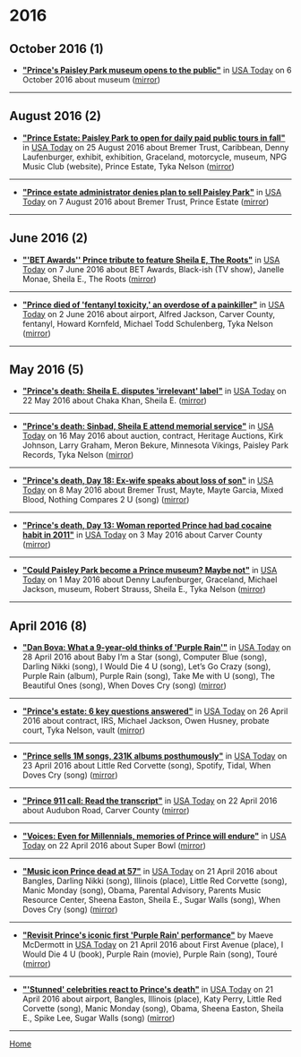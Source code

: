 # 2016

## October 2016 (1)

 - [**"Prince's Paisley Park museum opens to the public"**](https://usatoday.com/story/life/music/2016/10/06/paisley-park-museum-opening/91675230/) in [USA Today](https://usatoday.com/) on 6 October 2016 about museum ([mirror](https://web.archive.org/web/*/https://usatoday.com/story/life/music/2016/10/06/paisley-park-museum-opening/91675230/))

----

## August 2016 (2)

 - [**"Prince Estate: Paisley Park to open for daily paid public tours in fall"**](https://usatoday.com/story/life/2016/08/24/prince-estate-paisley-park-open-daily-paid-public-tours-fall/89298540/) in [USA Today](https://usatoday.com/) on 25 August 2016 about Bremer Trust, Caribbean, Denny Laufenburger, exhibit, exhibition, Graceland, motorcycle, museum, NPG Music Club (website), Prince Estate, Tyka Nelson ([mirror](https://web.archive.org/web/*/https://usatoday.com/story/life/2016/08/24/prince-estate-paisley-park-open-daily-paid-public-tours-fall/89298540/))

----

 - [**"Prince estate administrator denies plan to sell Paisley Park"**](https://usatoday.com/story/life/people/2016/08/07/prince-estate-administrator-denies-plan-to-sell-paisley-park/88374400/) in [USA Today](https://usatoday.com/) on 7 August 2016 about Bremer Trust, Prince Estate ([mirror](https://web.archive.org/web/*/https://usatoday.com/story/life/people/2016/08/07/prince-estate-administrator-denies-plan-to-sell-paisley-park/88374400/))

----

## June 2016 (2)

 - [**"'BET Awards'' Prince tribute to feature Sheila E, The Roots"**](https://usatoday.com/story/life/tv/2016/06/07/bet-awards-prince-tribute-feature-sheila-e-roots/85563070/) in [USA Today](https://usatoday.com/) on 7 June 2016 about BET Awards, Black-ish (TV show), Janelle Monae, Sheila E., The Roots ([mirror](https://web.archive.org/web/*/https://usatoday.com/story/life/tv/2016/06/07/bet-awards-prince-tribute-feature-sheila-e-roots/85563070/))

----

 - [**"Prince died of 'fentanyl toxicity,' an overdose of a painkiller"**](https://usatoday.com/story/life/music/2016/06/02/ap-prince-died-opioid-overdose/85029998/) in [USA Today](https://usatoday.com/) on 2 June 2016 about airport, Alfred Jackson, Carver County, fentanyl, Howard Kornfeld, Michael Todd Schulenberg, Tyka Nelson ([mirror](https://web.archive.org/web/*/https://usatoday.com/story/life/music/2016/06/02/ap-prince-died-opioid-overdose/85029998/))

----

## May 2016 (5)

 - [**"Prince's death: Sheila E. disputes 'irrelevant' label"**](https://usatoday.com/story/life/people/2016/05/21/princes-death-day-31-questions-over-timeline/84709882/) in [USA Today](https://usatoday.com/) on 22 May 2016 about Chaka Khan, Sheila E. ([mirror](https://web.archive.org/web/*/https://usatoday.com/story/life/people/2016/05/21/princes-death-day-31-questions-over-timeline/84709882/))

----

 - [**"Prince's death: Sinbad, Sheila E attend memorial service"**](https://usatoday.com/story/life/music/2016/05/15/princes-death-day-25--jehovahs-witness-memorial-guitar-auction/84412432/) in [USA Today](https://usatoday.com/) on 16 May 2016 about auction, contract, Heritage Auctions, Kirk Johnson, Larry Graham, Meron Bekure, Minnesota Vikings, Paisley Park Records, Tyka Nelson ([mirror](https://web.archive.org/web/*/https://usatoday.com/story/life/music/2016/05/15/princes-death-day-25--jehovahs-witness-memorial-guitar-auction/84412432/))

----

 - [**"Prince's death, Day 18: Ex-wife speaks about loss of son"**](https://usatoday.com/story/life/people/2016/05/08/princes-death-day-18-ex-wife-speaks-loss-son/84109510/) in [USA Today](https://usatoday.com/) on 8 May 2016 about Bremer Trust, Mayte, Mayte Garcia, Mixed Blood, Nothing Compares 2 U (song) ([mirror](https://web.archive.org/web/*/https://usatoday.com/story/life/people/2016/05/08/princes-death-day-18-ex-wife-speaks-loss-son/84109510/))

----

 - [**"Prince's death, Day 13: Woman reported Prince had bad cocaine habit in 2011"**](https://usatoday.com/story/life/people/2016/05/03/princes-death-day-13-latest-news-and-tributes/83866634/) in [USA Today](https://usatoday.com/) on 3 May 2016 about Carver County ([mirror](https://web.archive.org/web/*/https://usatoday.com/story/life/people/2016/05/03/princes-death-day-13-latest-news-and-tributes/83866634/))

----

 - [**"Could Paisley Park become a Prince museum? Maybe not"**](https://usatoday.com/story/life/music/2016/04/29/could-paisley-park-become-prince-museum-maybe-not/83651588/) in [USA Today](https://usatoday.com/) on 1 May 2016 about Denny Laufenburger, Graceland, Michael Jackson, museum, Robert Strauss, Sheila E., Tyka Nelson ([mirror](https://web.archive.org/web/*/https://usatoday.com/story/life/music/2016/04/29/could-paisley-park-become-prince-museum-maybe-not/83651588/))

----

## April 2016 (8)

 - [**"Dan Bova: What a 9-year-old thinks of 'Purple Rain'"**](https://usatoday.com/story/life/2016/04/27/dan-bovas-prince-tribute/83599176/) in [USA Today](https://usatoday.com/) on 28 April 2016 about Baby I’m a Star (song), Computer Blue (song), Darling Nikki (song), I Would Die 4 U (song), Let’s Go Crazy (song), Purple Rain (album), Purple Rain (song), Take Me with U (song), The Beautiful Ones (song), When Doves Cry (song) ([mirror](https://web.archive.org/web/*/https://usatoday.com/story/life/2016/04/27/dan-bovas-prince-tribute/83599176/))

----

 - [**"Prince's estate: 6 key questions answered"**](https://usatoday.com/story/life/music/2016/04/25/prince-dies-estate-six-key-questions/83504318/) in [USA Today](https://usatoday.com/) on 26 April 2016 about contract, IRS, Michael Jackson, Owen Husney, probate court, Tyka Nelson, vault ([mirror](https://web.archive.org/web/*/https://usatoday.com/story/life/music/2016/04/25/prince-dies-estate-six-key-questions/83504318/))

----

 - [**"Prince sells 1M songs, 231K albums posthumously"**](https://usatoday.com/story/life/music/2016/04/22/prince-sales-death/83376684/) in [USA Today](https://usatoday.com/) on 23 April 2016 about Little Red Corvette (song), Spotify, Tidal, When Doves Cry (song) ([mirror](https://web.archive.org/web/*/https://usatoday.com/story/life/music/2016/04/22/prince-sales-death/83376684/))

----

 - [**"Prince 911 call: Read the transcript"**](https://usatoday.com/story/life/people/2016/04/21/transcript-of-911-call-to-princes-compound/83368052/) in [USA Today](https://usatoday.com/) on 22 April 2016 about Audubon Road, Carver County ([mirror](https://web.archive.org/web/*/https://usatoday.com/story/life/people/2016/04/21/transcript-of-911-call-to-princes-compound/83368052/))

----

 - [**"Voices: Even for Millennials, memories of Prince will endure"**](https://usatoday.com/story/college/2016/04/22/voices-even-for-millennials-memories-of-prince-will-endure/37417249/) in [USA Today](https://usatoday.com/) on 22 April 2016 about Super Bowl ([mirror](https://web.archive.org/web/*/https://usatoday.com/story/college/2016/04/22/voices-even-for-millennials-memories-of-prince-will-endure/37417249/))

----

 - [**"Music icon Prince dead at 57"**](https://usatoday.com/story/entertainment/music/2016/04/21/report-music-icon-prince-dead-57/83339894/) in [USA Today](https://usatoday.com/) on 21 April 2016 about Bangles, Darling Nikki (song), Illinois (place), Little Red Corvette (song), Manic Monday (song), Obama, Parental Advisory, Parents Music Resource Center, Sheena Easton, Sheila E., Sugar Walls (song), When Doves Cry (song) ([mirror](https://web.archive.org/web/*/https://usatoday.com/story/entertainment/music/2016/04/21/report-music-icon-prince-dead-57/83339894/))

----

 - [**"Revisit Prince's iconic first 'Purple Rain' performance"**](https://usatoday.com/story/life/entertainthis/2016/04/21/prince-first-performance-purple-rain-video/83346434/) by Maeve McDermott in [USA Today](https://usatoday.com/) on 21 April 2016 about First Avenue (place), I Would Die 4 U (book), Purple Rain (movie), Purple Rain (song), Touré ([mirror](https://web.archive.org/web/*/https://usatoday.com/story/life/entertainthis/2016/04/21/prince-first-performance-purple-rain-video/83346434/))

----

 - [**"'Stunned' celebrities react to Prince's death"**](https://usatoday.com/story/life/nation-now/2016/04/21/celebrities-react-princes-death/83341102/) in [USA Today](https://usatoday.com/) on 21 April 2016 about airport, Bangles, Illinois (place), Katy Perry, Little Red Corvette (song), Manic Monday (song), Obama, Sheena Easton, Sheila E., Spike Lee, Sugar Walls (song) ([mirror](https://web.archive.org/web/*/https://usatoday.com/story/life/nation-now/2016/04/21/celebrities-react-princes-death/83341102/))

----

[Home](../)
